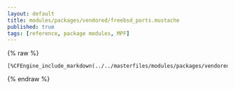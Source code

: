 ```yaml
---
layout: default
title: modules/packages/vendored/freebsd_ports.mustache
published: true
tags: [reference, package modules, MPF]
---
```

{% raw %}
```
[%CFEngine_include_markdown(../../masterfiles/modules/packages/vendored/freebsd_ports.mustache)%]
```
{% endraw %}
